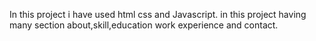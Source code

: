 In this project i have used html css and  Javascript. 
in this project having many section about,skill,education work experience and contact.
